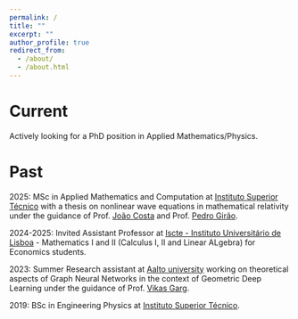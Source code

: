 ```yaml
---
permalink: /
title: ""
excerpt: ""
author_profile: true
redirect_from: 
  - /about/
  - /about.html
---
```



Current
======

Actively looking for a PhD position in Applied Mathematics/Physics.

Past
======

2025: MSc in Applied Mathematics and Computation at [Instituto Superior Técnico](https://tecnico.ulisboa.pt/en/) with a thesis on nonlinear wave equations in mathematical relativity under the guidance of Prof. [João Costa](https://ciencia.iscte-iul.pt/authors/joao-lopes-costa/cv) and Prof. [Pedro Girão](https://www.math.tecnico.ulisboa.pt/~pgirao/).

2024-2025: Invited Assistant Professor at [Iscte - Instituto Universitário de Lisboa]([https://tecnico.ulisboa.pt/en/](https://www.iscte-iul.pt/)) - Mathematics I and II (Calculus I, II and Linear ALgebra) for Economics students.

2023: Summer Research assistant at [Aalto university](https://www.aalto.fi/en) working on theoretical aspects of Graph Neural Networks in the context of Geometric Deep Learning under the guidance of Prof. [Vikas Garg]([https://www.mit.edu/~vgarg/](https://www.aalto.fi/en/people/vikas-kumar-garg)).

2019: BSc in Engineering Physics at [Instituto Superior Técnico](https://tecnico.ulisboa.pt/en/).

